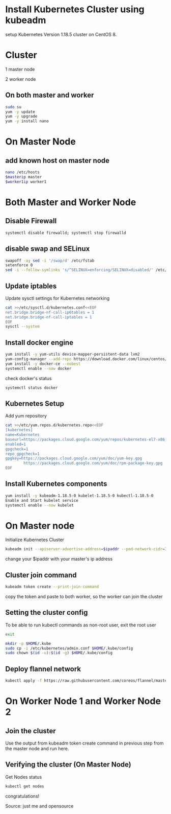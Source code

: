 # Install Kubernetes Cluster using kubeadm
setup Kubernetes Version 1.18.5 cluster on CentOS 8.

# Cluster
1 master node

2 worker node

## On both master and worker
```bash
sudo su
yum -y update
yum -y upgrade
yum -y install nano
```

# On Master Node

## add known host on master node
```bash
nano /etc/hosts
$masterip master
$worker1ip worker1
```

# Both Master and Worker Node
## Disable Firewall
```bash
systemctl disable firewalld; systemctl stop firewalld
```
## disable swap and SELinux
```bash
swapoff -a; sed -i '/swap/d' /etc/fstab
setenforce 0
sed -i --follow-symlinks 's/^SELINUX=enforcing/SELINUX=disabled/' /etc/sysconfig/selinux
```
## Update iptables
Update sysctl settings for Kubernetes networking
```bash
cat >>/etc/sysctl.d/kubernetes.conf<<EOF
net.bridge.bridge-nf-call-ip6tables = 1
net.bridge.bridge-nf-call-iptables = 1
EOF
sysctl --system
```
## Install docker engine
```bash
yum install -y yum-utils device-mapper-persistent-data lvm2
yum-config-manager --add-repo https://download.docker.com/linux/centos/docker-ce.repo
yum install -y docker-ce --nobest
systemctl enable --now docker
```
check docker's status
```bash
systemctl status docker
```
## Kubernetes Setup
Add yum repository
```bash
cat >>/etc/yum.repos.d/kubernetes.repo<<EOF
[kubernetes]
name=Kubernetes
baseurl=https://packages.cloud.google.com/yum/repos/kubernetes-el7-x86_64
enabled=1
gpgcheck=1
repo_gpgcheck=1
gpgkey=https://packages.cloud.google.com/yum/doc/yum-key.gpg
        https://packages.cloud.google.com/yum/doc/rpm-package-key.gpg
EOF
```
## Install Kubernetes components
```bash
yum install -y kubeadm-1.18.5-0 kubelet-1.18.5-0 kubectl-1.18.5-0
Enable and Start kubelet service
systemctl enable --now kubelet
```

# On Master node
Initialize Kubernetes Cluster
```bash
kubeadm init --apiserver-advertise-address=$ipaddr --pod-network-cidr=192.168.0.0/16
```
change your $ipaddr with your master's ip address 

## Cluster join command
```bash
kubeadm token create --print-join-command
```
copy the token and paste to both worker, so the worker can join the cluster

## Setting the cluster config
To be able to run kubectl commands as non-root user, exit the root user
```bash
exit
```
```bash
mkdir -p $HOME/.kube
sudo cp -i /etc/kubernetes/admin.conf $HOME/.kube/config
sudo chown $(id -u):$(id -g) $HOME/.kube/config
```
## Deploy flannel network
```bash
kubectl apply -f https://raw.githubusercontent.com/coreos/flannel/master/Documentation/kube-flannel.yml
```

# On Worker Node 1 and Worker Node 2
## Join the cluster

Use the output from kubeadm token create command in previous step from the master node and run here.

## Verifying the cluster (On Master Node)
Get Nodes status
```bash
kubectl get nodes
```
congratulations!

Source: just me and opensource